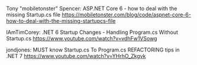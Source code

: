 Tony "mobiletonster" Spencer: ASP.NET Core 6 - how to deal with the missing Startup.cs file
  https://mobiletonster.com/blog/code/aspnet-core-6-how-to-deal-with-the-missing-startupcs-file

IAmTimCorey: .NET 6 Startup Changes - Handling Program.cs Without Startup.cs
  https://www.youtube.com/watch?v=vdhFw1VSowg

jondjones: MUST know Startup.cs To Program.cs REFACTORING tips in .NET 7
    https://www.youtube.com/watch?v=YHrhO_Zkgvk